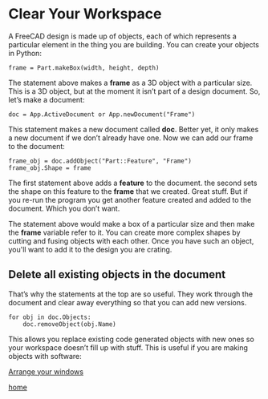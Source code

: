 # Clear Your Workspace

A FreeCAD design is made up of objects, each of which represents a particular element in the thing you are building. You can create your objects in Python:

```
frame = Part.makeBox(width, height, depth)
```

The statement above makes a **frame** as a 3D object with a particular size. This is a 3D object, but at the moment it isn’t part of a design document. So, let’s make a document:

```
doc = App.ActiveDocument or App.newDocument("Frame")
```
This statement makes a new document called **doc**. Better yet, it only makes a new document if we don’t already have one.  Now we can add our frame to the document:

```
frame_obj = doc.addObject("Part::Feature", "Frame")
frame_obj.Shape = frame
```

The first statement above adds a **feature** to the document. the second sets the shape on this feature to the **frame** that we created. Great stuff. But if you re-run the program you get another feature created and added to the document. Which you don’t want. 

The statement above would make a box of a particular size and then make the **frame** variable refer to it. You can create more complex shapes by cutting and fusing objects with each other. Once you have such an object, you'll want to add it to the design you are crating. 


##  Delete all existing objects in the document

That’s why the statements at the top are so useful. They work through the document and clear away everything so that you can add new versions.

```
for obj in doc.Objects:
    doc.removeObject(obj.Name)
```

This allows you replace existing code generated objects with new ones so your workspace doesn’t fill up with stuff. This is useful if you are making objects with software:

[Arrange your windows](/pages/Arrange%20your%20windows.md)

[home](/README.md)
